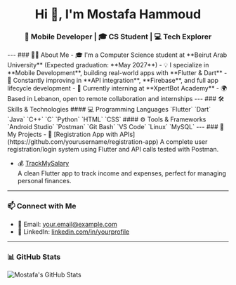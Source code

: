 <h1 align="center">Hi 👋, I'm Mostafa Hammoud</h1>
<h3 align="center">📱 Mobile Developer | 🎓 CS Student | 💻 Tech Explorer</h3>
---
### 👨‍💻 About Me
- 🎓 I'm a Computer Science student at **Beirut Arab University** (Expected graduation: **May 2027**)
- 💡 I specialize in **Mobile Development**, building real-world apps with **Flutter & Dart**
- 🧠 Constantly improving in **API integration**, **Firebase**, and full app lifecycle development
- 💼 Currently interning at **XpertBot Academy**
- 🌍 Based in Lebanon, open to remote collaboration and internships
---
### 🛠️ Skills & Technologies
#### 💻 Programming Languages
`Flutter` `Dart` `Java` `C++` `C` `Python` `HTML` `CSS`
#### ⚙️ Tools & Frameworks
`Android Studio` `Postman` `Git Bash` `VS Code` `Linux` `MySQL`
---
### 📱 My Projects
- 🔐 [Registration App with APIs](https://github.com/yourusername/registration-app)  
  A complete user registration/login system using Flutter and API calls tested with Postman.
  
- 💰 [TrackMySalary](https://github.com/yourusername/TrackMySalary)  
  A clean Flutter app to track income and expenses, perfect for managing personal finances.
---
### 📫 Connect with Me
- 📧 Email: your.email@example.com  
- 💼 LinkedIn: [linkedin.com/in/yourprofile](https://linkedin.com/in/yourprofile)
---
### 📊 GitHub Stats
![Mostafa's GitHub Stats](https://github-readme-stats.vercel.app/api?username=yourusername&show_icons=true&theme=radical)
